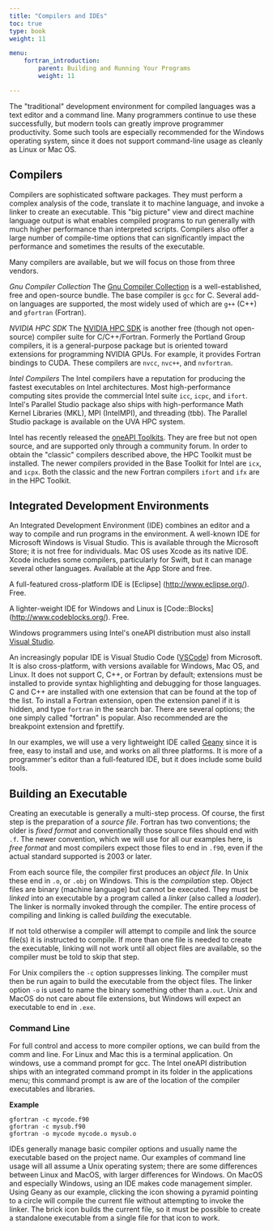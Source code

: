```yaml
---
title: "Compilers and IDEs"
toc: true
type: book
weight: 11

menu:
    fortran_introduction:
        parent: Building and Running Your Programs
        weight: 11

---
```


The "traditional" development environment for compiled languages was a text editor and a command line.  Many programmers continue to use these successfully, but modern tools can greatly improve programmer productivity.  Some such tools are especially recommended for the Windows operating system, since it does not support command-line usage as cleanly as Linux or Mac OS.

## Compilers

Compilers are sophisticated software packages.  They must perform a complex analysis of the code, translate it to machine language, and invoke a linker to create an executable.  This "big picture" view and direct machine language output is what enables compiled programs to run generally with much higher performance than interpreted scripts.  Compilers also offer a large number of compile-time options that can significantly impact the performance and sometimes the results of the executable.  

Many compilers are available, but we will focus on those from three vendors.

_Gnu Compiler Collection_
The [Gnu Compiler Collection](https://gcc.gnu.org/) is a well-established, free and open-source bundle. The base compiler is `gcc` for C.  Several add-on languages are supported, the most widely used of which are `g++` (C++) and `gfortran` (Fortran).  

_NVIDIA HPC SDK_
The [NVIDIA HPC SDK](https://developer.nvidia.com/hpc-sdk) is another free (though not open-source) compiler suite for C/C++/Fortran.  Formerly the Portland Group compilers, it is a general-purpose package but is oriented toward extensions for programming NVIDIA GPUs.  For example, it provides Fortran bindings to CUDA.  These compilers are `nvcc`, `nvc++`, and `nvfortran`. 

_Intel Compilers_
The Intel compilers have a reputation for producing the fastest executables on Intel architectures.  Most high-performance computing sites provide the commercial Intel suite `icc`, `icpc`, and `ifort`.  Intel's Parallel Studio package also ships with high-performance Math Kernel Libraries (MKL), MPI (IntelMPI), and threading (tbb).  The Parallel Studio package is available on the UVA HPC system.

Intel has recently released the [oneAPI Toolkits](https://software.intel.com/content/www/us/en/develop/tools/oneapi/all-toolkits.html). They are free but not open source, and are supported only through a community forum.  In order to obtain the "classic" compilers described above, the HPC Toolkit must be installed.  The newer compilers provided in the Base Toolkit for Intel are `icx`, and `icpx`.  Both the classic and the new Fortran compilers `ifort` and `ifx` are in the HPC Toolkit.

## Integrated Development Environments

An Integrated Development Environment (IDE) combines an editor and a way to compile and run programs in the environment.
A well-known IDE for Microsoft Windows is Visual Studio. This is available through the Microsoft Store; it is not free for individuals.
Mac OS uses Xcode as its native IDE. Xcode includes some compilers, particularly for Swift, but it can manage several other languages.  Available at the App Store and free.

A full-featured cross-platform IDE is [Eclipse] (http://www.eclipse.org/).  Free.

A lighter-weight IDE for Windows and Linux is [Code::Blocks] (http://www.codeblocks.org/).  Free.

Windows programmers using Intel's oneAPI distribution must also install [Visual Studio](https://visualstudio.microsoft.com/).

An increasingly popular IDE is Visual Studio Code ([VSCode](https://code.visualstudio.com/)) from Microsoft. It is also cross-platform, with versions available for Windows, Mac OS, and Linux.  It does not support C, C++, or Fortran by default; extensions must be installed to provide syntax highlighting and debugging for those languages.  C and C++ are installed with one extension that can be found at the top of the list.  To install a Fortran extension, open the extension panel if it is hidden, and type `fortran` in the search bar.  There are several options; the one simply called "fortran" is popular.  Also recommended are the breakpoint extension and fprettify.

In our examples, we will use a very lightweight IDE called [Geany](https://www.geany.org/) since it is free, easy to install and use, and  works on all three platforms.  It is more of a programmer's editor than a full-featured IDE, but it does include some build tools.

## Building an Executable

Creating an executable is generally a multi-step process.  Of course, the first step is the preparation of a _source file_.  Fortran has two conventions; the older is _fixed format_ and conventionally those source files should end with `.f`.  The newer convention, which we will use for all our examples here, is _free format_ and most compilers expect those files to end in `.f90`, even if the actual standard supported is 2003 or later.

From each source file, the compiler first produces an _object file_.  In Unix these end in `.o`, or `.obj` on Windows.
This is the _compilation_ step.
Object files are binary (machine language) but cannot be executed.  They must be _linked_ into an executable by a program called a _linker_ (also called a _loader_).  The linker is normally invoked through the compiler.  The entire process of compiling and linking is called _building_ the executable.

If not told otherwise a compiler will attempt to compile and link the source file(s) it is instructed to compile.  If more than one file is needed to create the executable, linking will not work until all object files are available, so the compiler must be told to skip that step.

For Unix compilers the `-c` option suppresses linking.  The compiler must then be run again to build the executable from the object files.
The linker option `-o` is used to name the binary something other than `a.out`.
Unix and MacOS do not care about file extensions, but Windows will expect an executable to end in `.exe`.

### Command Line

For full control and access to more compiler options, we can build from the comm
and line.  For Linux and Mac this is a terminal application.  On windows, use a
command prompt for gcc.  The Intel oneAPI distribution ships with an integrated
command prompt in its folder in the applications menu; this command prompt is aw
are of the location of the compiler executables and libraries.

**Example**
```
gfortran -c mycode.f90
gfortran -c mysub.f90
gfortran -o mycode mycode.o mysub.o
```
IDEs generally manage basic compiler options and usually name the executable based on the project name.  Our examples of command line usage will all assume a Unix operating system; there are some differences between Linux and MacOS, with larger differences for Windows.  On MacOS and especially Windows, using an IDE makes code management simpler.  Using Geany as our example, clicking the icon showing a pyramid pointing to a circle will compile the current file without attempting to invoke the linker.  The brick icon builds the current file, so it must be possible to create a standalone executable from a single file for that icon to work.
